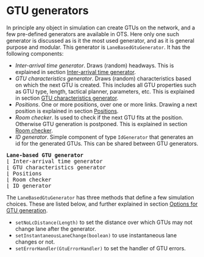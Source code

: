 # GTU generators

In principle any object in simulation can create GTUs on the network, and a few pre-defined generators are available in OTS. Here only one such generator is discussed as is it the most used generator, and as it is general purpose and modular. This generator is `LaneBasedGtuGenerator`. It has the following components:

* _Inter-arrival time generator_. Draws (random) headways. This is explained in section [Inter-arrival time generator](/traffic-demand-and-vehicle-generation/inter-arrival-time-generator).
* _GTU characteristics generator_. Draws (random) characteristics based on which the next GTU is created. This includes all GTU properties such as GTU type, length, tactical planner, parameters, etc. This is explained in section [GTU characteristics generator](/traffic-demand-and-vehicle-generation/gtu-characteristics-generator).
* _Positions_. One or more positions, over one or more links. Drawing a next position is explained in section [Positions](/traffic-demand-and-vehicle-generation/positions).
* _Room checker_. Is used to check if the next GTU fits at the position. Otherwise GTU generation is postponed. This is explained in section [Room checker](/traffic-demand-and-vehicle-generation/room-checker).
* _ID generator_. Simple component of type `IdGenerator` that generates an id for the generated GTUs. This can be shared between GTU generators.

<pre>
<b>Lane-based GTU generator</b>
&lfloor; Inter-arrival time generator
&lfloor; GTU characteristics generator
&lfloor; Positions
&lfloor; Room checker
&lfloor; ID generator
</pre>

The `LaneBasedGtuGenerator` has three methods that define a few simulation choices. These are listed below, and further explained in section [Options for GTU generation](/traffic-demand-and-vehicle-generation/traffic-from-an-origin-destination-matrix#options-for-gtu-generation).

* `setNoLcDistance(Length)` to set the distance over which GTUs may not change lane after the generator.
* `setInstantaneousLaneChange(boolean)` to use instantaneous lane changes or not.
* `setErrorHandler(GtuErrorHandler)` to set the handler of GTU errors.
